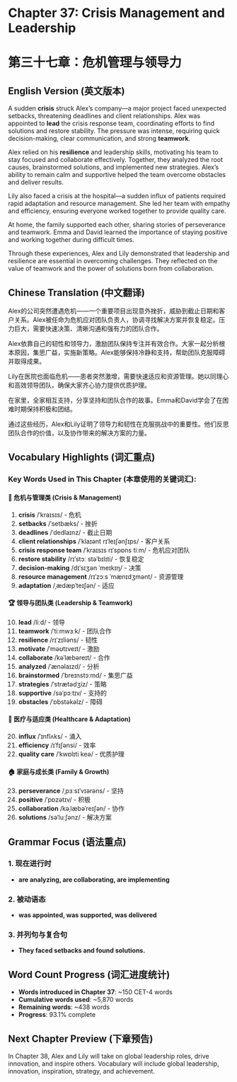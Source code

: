 # Chapter 37: Crisis Management and Leadership
# 第三十七章：危机管理与领导力

## English Version (英文版本)

A sudden **crisis** struck Alex’s company—a major project faced unexpected setbacks, threatening deadlines and client relationships. Alex was appointed to **lead** the crisis response team, coordinating efforts to find solutions and restore stability. The pressure was intense, requiring quick decision-making, clear communication, and strong **teamwork**.

Alex relied on his **resilience** and leadership skills, motivating his team to stay focused and collaborate effectively. Together, they analyzed the root causes, brainstormed solutions, and implemented new strategies. Alex’s ability to remain calm and supportive helped the team overcome obstacles and deliver results.

Lily also faced a crisis at the hospital—a sudden influx of patients required rapid adaptation and resource management. She led her team with empathy and efficiency, ensuring everyone worked together to provide quality care.

At home, the family supported each other, sharing stories of perseverance and teamwork. Emma and David learned the importance of staying positive and working together during difficult times.

Through these experiences, Alex and Lily demonstrated that leadership and resilience are essential in overcoming challenges. They reflected on the value of teamwork and the power of solutions born from collaboration.

## Chinese Translation (中文翻译)

Alex的公司突然遭遇危机——一个重要项目出现意外挫折，威胁到截止日期和客户关系。Alex被任命为危机应对团队负责人，协调寻找解决方案并恢复稳定。压力巨大，需要快速决策、清晰沟通和强有力的团队合作。

Alex依靠自己的韧性和领导力，激励团队保持专注并有效合作。大家一起分析根本原因，集思广益，实施新策略。Alex能够保持冷静和支持，帮助团队克服障碍并取得成果。

Lily在医院也面临危机——患者突然激增，需要快速适应和资源管理。她以同理心和高效领导团队，确保大家齐心协力提供优质护理。

在家里，全家相互支持，分享坚持和团队合作的故事。Emma和David学会了在困难时期保持积极和团结。

通过这些经历，Alex和Lily证明了领导力和韧性在克服挑战中的重要性。他们反思团队合作的价值，以及协作带来的解决方案的力量。

## Vocabulary Highlights (词汇重点)

### Key Words Used in This Chapter (本章使用的关键词汇):

#### 🚨 危机与管理类 (Crisis & Management)
1. **crisis** /ˈkraɪsɪs/ - 危机
2. **setbacks** /ˈsetbæks/ - 挫折
3. **deadlines** /ˈdedlaɪnz/ - 截止日期
4. **client relationships** /ˈklaɪənt rɪˈleɪʃənʃɪps/ - 客户关系
5. **crisis response team** /ˈkraɪsɪs rɪˈspɒns tiːm/ - 危机应对团队
6. **restore stability** /rɪˈstɔː stəˈbɪlɪti/ - 恢复稳定
7. **decision-making** /dɪˈsɪʒən ˈmeɪkɪŋ/ - 决策
8. **resource management** /rɪˈzɔːs ˈmænɪdʒmənt/ - 资源管理
9. **adaptation** /ˌædæpˈteɪʃən/ - 适应

#### 🏆 领导与团队类 (Leadership & Teamwork)
10. **lead** /liːd/ - 领导
11. **teamwork** /ˈtiːmwɜːk/ - 团队合作
12. **resilience** /rɪˈzɪliəns/ - 韧性
13. **motivate** /ˈməʊtɪveɪt/ - 激励
14. **collaborate** /kəˈlæbəreɪt/ - 合作
15. **analyzed** /ˈænəlaɪzd/ - 分析
16. **brainstormed** /ˈbreɪnstɔːmd/ - 集思广益
17. **strategies** /ˈstrætədʒiz/ - 策略
18. **supportive** /səˈpɔːtɪv/ - 支持的
19. **obstacles** /ˈɒbstəkəlz/ - 障碍

#### 🏥 医疗与适应类 (Healthcare & Adaptation)
20. **influx** /ˈɪnflʌks/ - 涌入
21. **efficiency** /ɪˈfɪʃənsi/ - 效率
22. **quality care** /ˈkwɒlɪti keə/ - 优质护理

#### 🏠 家庭与成长类 (Family & Growth)
23. **perseverance** /ˌpɜːsɪˈvɪərəns/ - 坚持
24. **positive** /ˈpɒzətɪv/ - 积极
25. **collaboration** /kəˌlæbəˈreɪʃən/ - 协作
26. **solutions** /səˈluːʃənz/ - 解决方案

## Grammar Focus (语法重点)

### 1. 现在进行时
- **are analyzing, are collaborating, are implementing**

### 2. 被动语态
- **was appointed, was supported, was delivered**

### 3. 并列句与复合句
- **They faced setbacks and found solutions.**

## Word Count Progress (词汇进度统计)
- **Words introduced in Chapter 37**: ~150 CET-4 words
- **Cumulative words used**: ~5,870 words
- **Remaining words**: ~438 words
- **Progress**: 93.1% complete

## Next Chapter Preview (下章预告)
In Chapter 38, Alex and Lily will take on global leadership roles, drive innovation, and inspire others. Vocabulary will include global leadership, innovation, inspiration, strategy, and achievement.